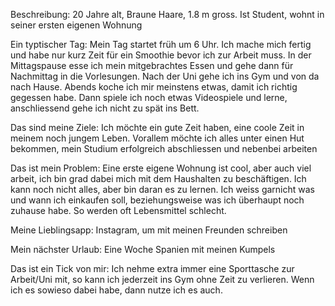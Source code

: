 Beschreibung: 
20 Jahre alt, Braune Haare, 1.8 m gross. Ist  Student, wohnt in seiner ersten eigenen Wohnung

Ein typtischer Tag: 
Mein Tag startet früh um 6 Uhr. Ich mache mich fertig und habe nur kurz Zeit für ein Smoothie bevor ich zur Arbeit muss. In der Mittagspause esse ich mein mitgebrachtes Essen und gehe dann für Nachmittag in die Vorlesungen.
Nach der Uni gehe ich ins Gym und von da nach Hause. Abends koche ich mir meinstens etwas, damit ich richtig gegessen habe.
Dann spiele ich noch etwas Videospiele und lerne, anschliessend gehe ich nicht zu spät ins Bett.

Das sind meine Ziele:
Ich möchte ein gute Zeit haben, eine coole Zeit in meinem noch jungem Leben.
Vorallem möchte ich alles unter einen Hut bekommen, mein Studium erfolgreich abschliessen und nebenbei arbeiten

Das ist mein Problem: 
Eine erste eigene Wohnung ist cool, aber auch viel arbeit, ich bin grad dabei mich mit dem Haushalten zu beschäftigen. Ich kann noch nicht alles, aber bin daran es zu lernen. Ich weiss garnicht was und wann ich einkaufen soll, beziehungsweise was ich überhaupt noch zuhause habe. So werden oft Lebensmittel schlecht.

Meine Lieblingsapp:
Instagram, um mit meinen Freunden schreiben

Mein nächster Urlaub: 
Eine Woche Spanien mit meinen Kumpels

Das ist ein Tick von mir:
Ich nehme extra immer eine Sporttasche zur Arbeit/Uni mit, so kann ich jederzeit ins Gym ohne Zeit zu verlieren. Wenn ich es sowieso dabei habe, dann nutze ich es auch.
